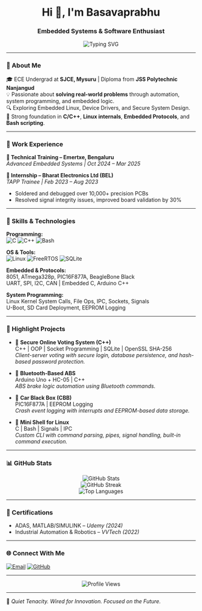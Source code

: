 <h1 align="center">Hi 👋, I'm Basavaprabhu</h1>
<h3 align="center">Embedded Systems & Software Enthusiast</h3>

<p align="center">
  <img src="https://readme-typing-svg.herokuapp.com?font=Fira+Code&size=20&pause=1000&color=0FFFD0&center=true&vCenter=true&width=1000&lines=C%2FC%2B%2B+%7C+Bash+%7C+Data+Structures;System+Programming+%7C+Linux+Internals;Networking+%26+Protocols+%7C+Operating+Systems;Micro-controllers+%7C+Micro-processors;Sensors+%26+Actuators+%7C+Automotive+Enthusiastic+%7C+PCB+Design" alt="Typing SVG" />
</p>




---

### 🔧 About Me

🎓 ECE Undergrad at **SJCE, Mysuru** | Diploma from **JSS Polytechnic Nanjangud**  
💡 Passionate about **solving real-world problems** through automation, system programming, and embedded logic.  
🔍 Exploring Embedded Linux, Device Drivers, and Secure System Design.    
🧰 Strong foundation in **C/C++**, **Linux internals**, **Embedded Protocols**, and **Bash scripting**.

---

### 💼 Work Experience

**🔹 Technical Training – Emertxe, Bengaluru**  
*Advanced Embedded Systems | Oct 2024 – Mar 2025*  

**🔹 Internship – Bharat Electronics Ltd (BEL)**  
*TAPP Trainee | Feb 2023 – Aug 2023*  
- Soldered and debugged over 10,000+ precision PCBs  
- Resolved signal integrity issues, improved board validation by 30%

---

### 🧠 Skills & Technologies

**Programming:**  
![C](https://img.shields.io/badge/C-00599C?style=flat&logo=c&logoColor=white)
![C++](https://img.shields.io/badge/C++-00599C?style=flat&logo=cplusplus&logoColor=white)
![Bash](https://img.shields.io/badge/Bash-121011?style=flat&logo=gnu-bash&logoColor=white)

**OS & Tools:**  
![Linux](https://img.shields.io/badge/Linux-FCC624?style=flat&logo=linux&logoColor=black)
![FreeRTOS](https://img.shields.io/badge/FreeRTOS-00274F?style=flat&logo=freertos&logoColor=white)
![SQLite](https://img.shields.io/badge/SQLite-07405E?style=flat&logo=sqlite&logoColor=white)

**Embedded & Protocols:**  
8051, ATmega328p, PIC16F877A, BeagleBone Black  
UART, SPI, I2C, CAN | Embedded C, Arduino C++

**System Programming:**  
Linux Kernel System Calls, File Ops, IPC, Sockets, Signals  
U-Boot, SD Card Deployment, EEPROM Logging

---

### 🚀 Highlight Projects

- 🔐 **Secure Online Voting System (C++)**  
  C++ | OOP | Socket Programming | SQLite | OpenSSL SHA-256  
  _Client-server voting with secure login, database persistence, and hash-based password protection._

- 📱 **Bluetooth-Based ABS**  
  Arduino Uno + HC-05 | C++  
  _ABS brake logic automation using Bluetooth commands._

- 🧠 **Car Black Box (CBB)**  
  PIC16F877A | EEPROM Logging  
  _Crash event logging with interrupts and EEPROM-based data storage._

- 🐚 **Mini Shell for Linux**  
  C | Bash | Signals | IPC  
  _Custom CLI with command parsing, pipes, signal handling, built-in command execution._

---

### 📊 GitHub Stats

<p align="center">
  <img src="https://github-readme-stats.vercel.app/api?username=PrabhuEmbeddedWorks&show_icons=true&theme=radical" alt="GitHub Stats" />
  <br/>
  <img src="https://github-readme-streak-stats.herokuapp.com/?user=PrabhuEmbeddedWorks&theme=radical" alt="GitHub Streak"/>
  <br/>
  <img src="https://github-readme-stats.vercel.app/api/top-langs/?username=PrabhuEmbeddedWorks&layout=compact&theme=radical" alt="Top Languages"/>
</p>

---

### 🏅 Certifications

- ADAS, MATLAB/SIMULINK – *Udemy (2024)*  
- Industrial Automation & Robotics – *VVTech (2022)*

---

### 🌐 Connect With Me

[![Email](https://img.shields.io/badge/Gmail-D14836?style=flat&logo=gmail&logoColor=white)](mailto:prabhu26ec@gmail.com)
[![GitHub](https://img.shields.io/badge/GitHub-181717?style=flat&logo=github&logoColor=white)](https://github.com/PrabhuEmbeddedWorks)

---

<p align="center">
  <img src="https://komarev.com/ghpvc/?username=PrabhuEmbeddedWorks&label=Profile%20views&color=0e75b6&style=flat" alt="Profile Views" />
</p>

---

🔧 *Quiet Tenacity. Wired for Innovation. Focused on the Future.*
